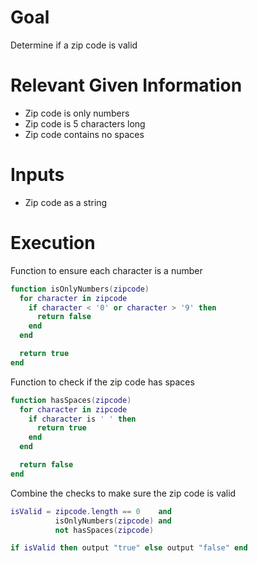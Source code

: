 # Goal
Determine if a zip code is valid

# Relevant Given Information
- Zip code is only numbers
- Zip code is 5 characters long
- Zip code contains no spaces

# Inputs
- Zip code as a string

# Execution
Function to ensure each character is a number
```lua
function isOnlyNumbers(zipcode)
  for character in zipcode
    if character < '0' or character > '9' then
      return false
    end
  end

  return true
end
```

Function to check if the zip code has spaces
```lua
function hasSpaces(zipcode)
  for character in zipcode
    if character is ' ' then
      return true
    end
  end

  return false
end
```
Combine the checks to make sure the zip code is valid
```lua
isValid = zipcode.length == 0    and
          isOnlyNumbers(zipcode) and
          not hasSpaces(zipcode)

if isValid then output "true" else output "false" end
```

